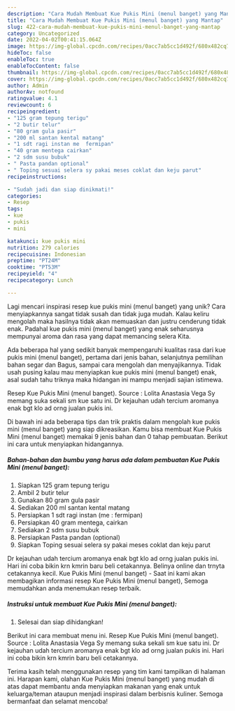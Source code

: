 ```yaml
---
description: "Cara Mudah Membuat Kue Pukis Mini (menul banget) yang Mantap"
title: "Cara Mudah Membuat Kue Pukis Mini (menul banget) yang Mantap"
slug: 422-cara-mudah-membuat-kue-pukis-mini-menul-banget-yang-mantap
category: Uncategorized
date: 2022-04-02T00:41:15.064Z
image: https://img-global.cpcdn.com/recipes/0acc7ab5cc1d492f/680x482cq70/kue-pukis-mini-menul-banget-foto-resep-utama.jpg
hideToc: false
enableToc: true
enableTocContent: false
thumbnail: https://img-global.cpcdn.com/recipes/0acc7ab5cc1d492f/680x482cq70/kue-pukis-mini-menul-banget-foto-resep-utama.jpg
cover: https://img-global.cpcdn.com/recipes/0acc7ab5cc1d492f/680x482cq70/kue-pukis-mini-menul-banget-foto-resep-utama.jpg
author: Admin
authorAv: notfound
ratingvalue: 4.1
reviewcount: 6
recipeingredient:
- "125 gram tepung terigu"
- "2 butir telur"
- "80 gram gula pasir"
- "200 ml santan kental matang"
- "1 sdt ragi instan me  fermipan"
- "40 gram mentega cairkan"
- "2 sdm susu bubuk"
- " Pasta pandan optional"
- " Toping sesuai selera sy pakai meses coklat dan keju parut"
recipeinstructions:

- "Sudah jadi dan siap dinikmati!"
categories:
- Resep
tags:
- kue
- pukis
- mini

katakunci: kue pukis mini 
nutrition: 279 calories
recipecuisine: Indonesian
preptime: "PT24M"
cooktime: "PT53M"
recipeyield: "4"
recipecategory: Lunch

---
```





Lagi mencari inspirasi resep kue pukis mini (menul banget) yang unik? Cara menyiapkannya sangat tidak susah dan tidak juga mudah. Kalau keliru mengolah maka hasilnya tidak akan memuaskan dan justru cenderung tidak enak. Padahal kue pukis mini (menul banget) yang enak seharusnya mempunyai aroma dan rasa yang dapat memancing selera Kita.





Ada beberapa hal yang sedikit banyak mempengaruhi kualitas rasa dari kue pukis mini (menul banget), pertama dari jenis bahan, selanjutnya pemilihan bahan segar dan Bagus, sampai cara mengolah dan menyajikannya. Tidak usah pusing kalau mau menyiapkan kue pukis mini (menul banget) enak,      asal sudah tahu triknya maka hidangan ini mampu menjadi sajian istimewa.














Resep Kue Pukis Mini (menul banget). Source : Lolita Anastasia Vega Sy memang suka sekali sm kue satu ini. Dr kejauhan udah tercium aromanya enak bgt klo ad orng jualan pukis ini.






Di bawah ini ada beberapa tips dan trik praktis dalam mengolah kue pukis mini (menul banget) yang siap dikreasikan. Kamu bisa membuat Kue Pukis Mini (menul banget) memakai 9 jenis bahan dan 0 tahap pembuatan. Berikut ini cara untuk menyiapkan hidangannya.

<!--inarticleads1-->

##### Bahan-bahan dan bumbu yang harus ada dalam pembuatan Kue Pukis Mini (menul banget):

1. Siapkan 125 gram tepung terigu
1. Ambil 2 butir telur
1. Gunakan 80 gram gula pasir
1. Sediakan 200 ml santan kental matang
1. Persiapkan 1 sdt ragi instan (me : fermipan)
1. Persiapkan 40 gram mentega, cairkan
1. Sediakan 2 sdm susu bubuk
1. Persiapkan  Pasta pandan (optional)
1. Siapkan  Toping sesuai selera sy pakai meses coklat dan keju parut


Dr kejauhan udah tercium aromanya enak bgt klo ad orng jualan pukis ini. Hari ini coba bikin krn kmrin baru beli cetakannya. Belinya online dan trnyta cetakannya kecil. Kue Pukis Mini (menul banget) - Saat ini kami akan membagikan informasi resep Kue Pukis Mini (menul banget), Semoga memudahkan anda menemukan resep terbaik. 

<!--inarticleads2-->

##### Instruksi untuk membuat Kue Pukis Mini (menul banget):


1. Selesai dan siap dihidangkan!

Berikut ini cara membuat menu ini. Resep Kue Pukis Mini (menul banget). Source : Lolita Anastasia Vega Sy memang suka sekali sm kue satu ini. Dr kejauhan udah tercium aromanya enak bgt klo ad orng jualan pukis ini. Hari ini coba bikin krn kmrin baru beli cetakannya. 

Terima kasih telah menggunakan resep yang tim kami tampilkan di halaman ini. Harapan kami, olahan Kue Pukis Mini (menul banget) yang mudah di atas dapat membantu anda menyiapkan makanan yang enak untuk keluarga/teman ataupun menjadi inspirasi dalam berbisnis kuliner. Semoga bermanfaat dan selamat mencoba!
